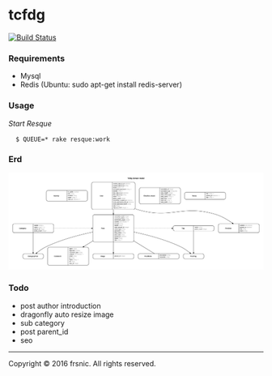 # tcfdg 

[![Build Status](https://travis-ci.org/frsnic/tcfdg.svg?branch=master)](https://travis-ci.org/frsnic/tcfdg)

### Requirements

* Mysql
* Redis (Ubuntu: sudo apt-get install redis-server)

### Usage

*Start Resque*

	  $ QUEUE=* rake resque:work

### Erd
![tcfdg](https://raw.githubusercontent.com/frsnic/tcfdg/master/erd.jpg)

### Todo

* post author introduction
* dragonfly auto resize image
* sub category
* post parent_id
* seo

--------------------------
Copyright © 2016 frsnic. All rights reserved.

